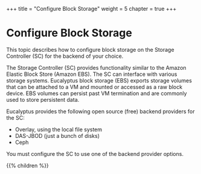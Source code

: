 +++
title = "Configure Block Storage"
weight = 5
chapter = true
+++


# Configure Block Storage
This topic describes how to configure block storage on the Storage Controller (SC) for the backend of your choice.

The Storage Controller (SC) provides functionality similar to the Amazon Elastic Block Store (Amazon EBS). The SC can interface with various storage systems. Eucalyptus block storage (EBS) exports storage volumes that can be attached to a VM and mounted or accessed as a raw block device. EBS volumes can persist past VM termination and are commonly used to store persistent data. 

Eucalyptus provides the following open source (free) backend providers for the SC: 

* Overlay, using the local file system
* DAS-JBOD (just a bunch of disks) 
* Ceph

You must configure the SC to use one of the backend provider options. 

{{% children %}}
